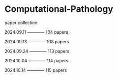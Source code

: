 # Computational-Pathology
paper collection

2024.09.11 ———— 104 papers

2024.09.13 ———— 108 papers

2024.09.24 ———— 113 papers

2024.10.04 ———— 114 papers

2024.10.14 ———— 115 papers
